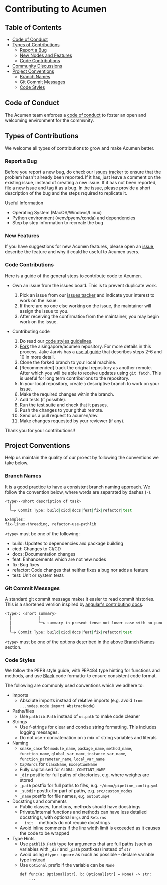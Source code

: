 # Contributing to Acumen

## Table of Contents

- [Code of Conduct](#code-of-conduct)
- [Types of Contributions](#types-of-contributions)
  - [Report a Bug](#report-a-bug)
  - [New Nodes and Features](#new-features)
  - [Code Contributions](#code-contributions)
- [Community Discussions](#community-discussions)
- [Project Conventions](#project-conventions)
  - [Branch Names](#branch-names)
  - [Git Commit Messages](#git-commit-messages)
  - [Code Styles](#code-styles)

## Code of Conduct

The Acumen team enforces a [code of conduct](CODE_OF_CONDUCT.md) to foster an open and welcoming environment for the community.

## Types of Contributions

We welcome all types of contributions to grow and make Acumen better.

### Report a Bug

Before you report a new bug, do check our [issues tracker](https://github.com/aisingapore/acumen/issues) to ensure that the problem hasn't already been reported. If it has, just leave a comment on the existing issue, instead of creating a new issue. If it has not been reported, file a new issue and tag it as a bug. In the issue, please provide a short description of the bug and the steps required to replicate it.

Useful Information 
- Operating System (MacOS/Windows/Linux)
- Python environment (venv/pyenv/conda) and dependencies
- Step by step information to recreate the bug

### New Features

If you have suggestions for new Acumen features, please open an [issue](https://github.com/aisingapore/acumen/issues), describe the feature and why it could be useful to Acumen users.

### Code Contributions

Here is a guide of the general steps to contribute code to Acumen.

- Own an issue from the issues board. This is to prevent duplicate work.
  1. Pick an issue from our [issues tracker](https://github.com/aisingapore/acumen/issues) and indicate your interest to work on the issue.
  2. If there are no one else working on the issue, the maintainer will assign the issue to you.
  3. After receiving the confirmation from the maintainer, you may begin work on the issue.

- Contributing code 
  1. Do read our [code styles guidelines](#code-styles).
  2. [Fork](https://docs.github.com/en/github/getting-started-with-github/quickstart/fork-a-repo) the aisingapore/acumen repository. For more details in this process, Jake Jarvis has a [useful guide](https://jarv.is/notes/how-to-pull-request-fork-github/) that describes steps 2-6 and 10 in more detail.
  3. Clone the forked branch to your local machine.
  4. \[Recommended\] track the original repository as another remote. After which you will be able to receive updates using `git fetch`. This is useful for long term contributions to the repository.
  5. In your local repository, create a descriptive branch to work on your issue.
  6. Make the required changes within the branch.
  7. Add tests (if possible).
  8. Run the [test suite](#test-suites) and check that it passes.
  9. Push the changes to your github remote.
  10. Send us a pull request to acumen/dev.
  11. Make changes requested by your reviewer (if any).

Thank you for your contributions!!

## Project Conventions

Help us maintain the quality of our project by following the conventions we take below.

### Branch Names

It is a good practice to have a consistent branch naming approach. We follow the convention below, where words
are separated by dashes (`-`).
```bash
<type>-<short description of task>
  │
  └─⫸ Commit Type: build|cicd|docs|feat|fix|refactor|test

Examples:
fix-linux-threading, refactor-use-pathlib
```

`<type>` must be one of the following:
- build: Updates to dependencies and package building
- cicd: Changes to CI/CD 
- docs: Documentation changes
- feat: Enhancements which are not new nodes
- fix: Bug fixes
- refactor: Code changes that neither fixes a bug nor adds a feature
- test: Unit or system tests


### Git Commit Messages

A standard git commit message makes it easier to read commit histories. This is a shortened version inspired by [angular's contributing docs](https://github.com/angular/angular/blob/master/CONTRIBUTING.md#commit-message-header).

```bash
<type>: <short summary>
  │            │
  │            └─⫸ summary in present tense not lower case with no punctuation
  │
  └─⫸ Commit Type: build|cicd|docs|feat|fix|refactor|test
```
`<type>` must be one of the options described in the above [Branch Names](#branch-names) section.

### Code Styles

We follow the PEP8 style guide, with PEP484 type hinting for functions and methods, and use [Black](https://black.readthedocs.io/en/stable/) code formatter to ensure consistent code format.

The following are commonly used conventions which we adhere to:
- Imports
  - Absolute imports instead of relative imports (e.g. avoid `from ...nodes.node import AbstractNode`)
- Paths/files
  - Use `pathlib.Path` instead of `os.path` to make code cleaner
- Strings
  - Use f-strings for clear and concise string formatting. This includes logging messages.
  - Do not use `+` concatenation on a mix of string variables and literals
- Naming
  - `snake_case` for `module_name`, `package_name`, `method_name`, `function_name`, `global_var_name`, `instance_var_name`, `function_parameter_name`, `local_var_name`
  - `CapWords` for `ClassName`, `ExceptionName`
  - Fully capitalised for `GLOBAL_CONSTANT_NAME`
  - `_dir` postfix for full paths of directories, e.g. where weights are stored
  - `_path` postfix for full paths to files, e.g. `~/demo/pipeline_config.yml`
  - `_subdir` postfix for part of paths, e.g. `src/custom_nodes`
  - `_name` postfix for file names, e.g. `output.mp4`
- Docstrings and comments
  - Public classes, functions, methods should have docstrings
  - Private/internal functions and methods can have less detailed docstrings, with optional `Args` and `Returns`
  - `__init__` methods do not require docstrings
  - Avoid inline comments if the line width limit is exceeded as it causes the code to be wrapped
- Type Hints
  - Use `pathlib.Path` type for arguments that are full paths (such as variables with `_dir` and `_path` postfixes) instead of `str`
  - Avoid using `#type: ignore` as much as possible - declare variable type instead
  - Use `Optional` prefix if the variable can be `None`
    ```
    def func(a: Optional[str], b: Optional[str] = None) -> str:
	    ...
    ```